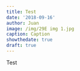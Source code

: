 ```yaml
---
title: Test
date: '2018-09-16'
author: Juan
image: /img/29E img 1.jpg
caption: Caption
showthedate: true
draft: true
---
```

Test
